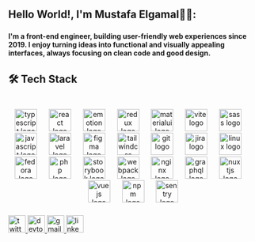 <h2 align="left">Hello World!, I'm Mustafa Elgamal👋🏼:</h2>

###

<h4 align="left">I'm a front-end engineer, building user-friendly web experiences since 2019. I enjoy turning ideas into functional and visually appealing interfaces, always focusing on clean code and good design.</h4>

###

<h2 align="left">🛠️ Tech Stack</h2>

###

<br clear="both">

<div align="center">
  <img src="https://cdn.jsdelivr.net/gh/devicons/devicon/icons/typescript/typescript-original.svg" height="45" width="45" alt="typescript logo"  />
  <img width="16" />
  <img src="https://cdn.jsdelivr.net/gh/devicons/devicon/icons/react/react-original.svg" height="45" width="45" alt="react logo"  />
  <img width="16" />
  <img src="https://skillicons.dev/icons?i=emotion" height="45" width="45" alt="emotion logo"  />
  <img width="16" />
  <img src="https://cdn.simpleicons.org/redux/764ABC" height="45" width="45" alt="redux logo"  />
  <img width="16" />
  <img src="https://cdn.simpleicons.org/mui/007FFF" height="45" width="45" alt="materialui logo"  />
  <img width="16" />
  <img src="https://skillicons.dev/icons?i=vite" height="45" width="45" alt="vite logo"  />
  <img width="16" />
  <img src="https://cdn.jsdelivr.net/gh/devicons/devicon/icons/sass/sass-original.svg" height="45" width="45" alt="sass logo"  />
  <img width="16" />
  <img src="https://cdn.jsdelivr.net/gh/devicons/devicon/icons/javascript/javascript-original.svg" height="45" width="45" alt="javascript logo"  />
  <img width="16" />
  <img src="https://cdn.jsdelivr.net/gh/devicons/devicon/icons/laravel/laravel-original.svg" height="45" width="45" alt="laravel logo"  />
  <img width="16" />
  <img src="https://skillicons.dev/icons?i=figma" height="45" width="45" alt="figma logo"  />
  <img width="16" />
  <img src="https://skillicons.dev/icons?i=tailwind" height="45" width="45" alt="tailwindcss logo"  />
  <img width="16" />
  <img src="https://cdn.jsdelivr.net/gh/devicons/devicon/icons/git/git-original.svg" height="45" width="45" alt="git logo"  />
  <img width="16" />
  <img src="https://cdn.jsdelivr.net/gh/devicons/devicon/icons/jira/jira-original.svg" height="45" width="45" alt="jira logo"  />
  <img width="16" />
  <img src="https://skillicons.dev/icons?i=linux" height="45" width="45" alt="linux logo"  />
  <img width="16" />
  <img src="https://cdn.jsdelivr.net/gh/devicons/devicon/icons/fedora/fedora-original.svg" height="45" width="45" alt="fedora logo"  />
  <img width="16" />
  <img src="https://cdn.simpleicons.org/php/777BB4" height="45" width="45" alt="php logo"  />
  <img width="16" />
  <img src="https://cdn.simpleicons.org/storybook/FF4785" height="45" width="45" alt="storybook logo"  />
  <img width="16" />
  <img src="https://cdn.jsdelivr.net/gh/devicons/devicon/icons/webpack/webpack-original.svg" height="45" width="45" alt="webpack logo"  />
  <img width="16" />
  <img src="https://cdn.simpleicons.org/nginx/009639" height="45" width="45" alt="nginx logo"  />
  <img width="16" />
  <img src="https://cdn.simpleicons.org/graphql/E10098" height="45" width="45" alt="graphql logo"  />
  <img width="16" />
  <img src="https://cdn.simpleicons.org/nuxt/00DC82" height="45" width="45" alt="nuxtjs logo"  />
  <img width="16" />
  <img src="https://cdn.jsdelivr.net/gh/devicons/devicon/icons/vuejs/vuejs-original.svg" height="45" width="45" alt="vuejs logo"  />
  <img width="16" />
  <img src="https://cdn.simpleicons.org/npm/CB3837" height="45" width="45" alt="npm logo"  />
  <img width="16" />
  <img src="https://skillicons.dev/icons?i=sentry" height="45" width="45" alt="sentry logo"  />
</div>

###

<div align="left">
  <a href="https://x.com/Mustafa_ElGaml0" target="_blank">
    <img src="https://img.shields.io/static/v1?message=Twitter&logo=twitter&label=&color=1DA1F2&logoColor=white&labelColor=&style=for-the-badge" height="35" alt="twitter logo"  />
  </a>
  <a href="https://dev.to/mostafaelgamal" target="_blank">
    <img src="https://img.shields.io/static/v1?message=dev.to&logo=dev.to&label=&color=0A0A0A&logoColor=white&labelColor=&style=for-the-badge" height="35" alt="devto logo"  />
  </a>
  <a href="mailto:mustafa.sayed.mahmoud@gmail.com" target="_blank">
    <img src="https://img.shields.io/static/v1?message=Gmail&logo=gmail&label=&color=D14836&logoColor=white&labelColor=&style=for-the-badge" height="35" alt="gmail logo"  />
  </a>
  <a href="https://www.linkedin.com/in/mustafa-el-gaml/" target="_blank">
    <img src="https://img.shields.io/static/v1?message=LinkedIn&logo=linkedin&label=&color=0077B5&logoColor=white&labelColor=&style=for-the-badge" height="35" alt="linkedin logo"  />
  </a>
</div>

###


